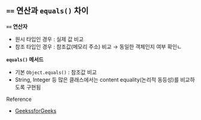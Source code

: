 ## `==` 연산과 `equals()` 차이

**`==` 연산자**

- 원시 타입인 경우 : 실제 값 비교
- 참조 타입인 경우 : 참조값(메모리 주소) 비교 → 동일한 객체인지 여부 확인ㄴ

**`equals()` 메서드**

- 기본 `Object.equals()` : 참조값 비교
- String, Integer 등 많은 클래스에서는 content equality(논리적 동등성)를 비교하도록 구현됨

Reference

- [GeekssforGeeks](https://www.geeksforgeeks.org/java/difference-between-and-equals-method-in-java)
